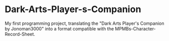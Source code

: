# Dark-Arts-Player-s-Companion
My first programming project, translating the "Dark Arts Player's Companion by Jonoman3000" into a format compatible with the MPMBs-Character-Record-Sheet. 
